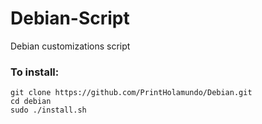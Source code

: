 # Debian-Script
Debian customizations script
 
### To install:

```
git clone https://github.com/PrintHolamundo/Debian.git
cd debian
sudo ./install.sh
```